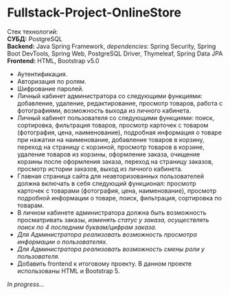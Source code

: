 # Fullstack-Project-OnlineStore

Стек технологий:<br>
<b>СУБД:</b> PostgreSQL<br>
<b>Backend:</b> Java Spring Framework, <i>dependencies:</i> Spring Security, Spring Boot DevTools, Spring Web, PostgreSQL Driver, Thymeleaf, Spring Data JPA<br>
<b>Frontend:</b> HTML, Bootstrap v5.0

- Аутентификация.
- Авторизация по ролям.
- Шифрование паролей.
- Личный кабинет администратора со следующими функциями: добавление, удаление, редактирование, просмотр товаров, работа с фотографиями, возможность выхода из личного кабинета.
- Личный кабинет пользователя со следующими функциями: поиск, сортировка, фильтрация товаров, просмотр карточек с товаром (фотография,
цена, наименование), подробная информация о товаре при нажатии на наименование, добавление товаров в корзину, переход на страницу с корзиной, просмотр товаров в корзине, удаление товаров из корзины, оформление заказа, очищение корзины после оформления заказа, переход на страницу заказов, просмотр истории заказов, выход из личного кабинета.
- Главная страница сайта для неавторизованных пользователей должна включать в себя следующий функционал: просмотр карточек с товарами (фотография, цена, наименование), просмотр подробной информации о товаре, поиск, фильтрация, сортировка по товарам.
- В личном кабинете администратора должна быть возможность просматривать заказы, <i>изменять статус у заказа, осуществлять поиск по 4 последним буквам/цифрам заказа.
- Для Администратора реализовать возможность просмотра информации о пользователях.
- Для Администратора реализовать возможность смены роли у пользователя.</i>
- Добавить frontend к итоговому проекту. В данном проекте использованы HTML и Bootstrap 5.

<i>In progress...</i>
